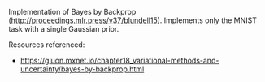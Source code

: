 Implementation of Bayes by Backprop (http://proceedings.mlr.press/v37/blundell15). Implements only the MNIST task with a single Gaussian prior.

Resources referenced:
* https://gluon.mxnet.io/chapter18_variational-methods-and-uncertainty/bayes-by-backprop.html
